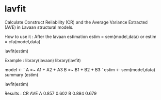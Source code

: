 # lavfit
Calculate Construct Reliability (CR) and the Average Variance Extracted (AVE) in Lavaan structural models. 

How to use it : 
After the lavaan estimation
estim = sem(model,data) or estim = cfa(model,data)

lavfit(estim)


Example : 
library(lavaan)
library(lavfit)

model <- '
A =~ A1 + A2 + A3
B =~ B1 + B2 + B3
'
estim <- sem(model,data)
summary (estim)

lavfit(estim)

Results :
      CR   AVE
A   0.857 0.602
B   0.894 0.679
